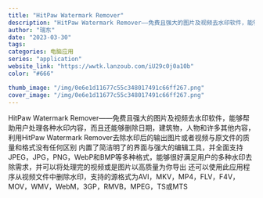 ```yaml
---
title: "HitPaw Watermark Remover"
description: "HitPaw Watermark Remover——免费且强大的图片及视频去水印软件，能够帮助用户处理各种水印内容，而且"
author: "瑞东"
date: "2023-03-30"
tags:
categories: 电脑应用
series: "application"
website_link: "https://wwtk.lanzoub.com/iU29c0j0a10b"
color: "#666"

thumb_image: "/img/0e6e1d11677c55c348017491c66ff267.png"
cover_image: "/img/0e6e1d11677c55c348017491c66ff267.png"
---
```


HitPaw Watermark Remover——免费且强大的图片及视频去水印软件，能够帮助用户处理各种水印内容，而且还能够删除日期，建筑物，人物和许多其他内容，利用HitPaw Watermark Remover去除水印后的输出图片或者视频与原文件的质量和格式没有任何区别   内置了简洁明了的界面与强大的编辑工具，并全面支持JPEG，JPG，PNG，WebP和BMP等多种格式，能够很好满足用户的多种水印去除需求，并可以将处理完的视频或是图片以高质量为你导出   还可以使用此应用程序从视频文件中删除水印，支持的源格式为AVI，MKV，MP4，FLV，F4V，MOV，WMV，WebM，3GP，RMVB，MPEG，TS或MTS   